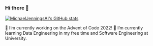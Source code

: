 ### Hi there 👋

<!--
**MichaelJenningsAI/MichaelJenningsAI** is a ✨ _special_ ✨ repository because its `README.md` (this file) appears on your GitHub profile.

Here are some ideas to get you started:

- 🔭 I’m currently working on ...
- 🌱 I’m currently learning ...
- 👯 I’m looking to collaborate on ...
- 🤔 I’m looking for help with ...
- 💬 Ask me about ...
- 📫 How to reach me: ...
- 😄 Pronouns: ...
- ⚡ Fun fact: ...
-->

[![MichaelJenningsAI's GitHub stats](https://github-readme-stats.vercel.app/api?username=MichaelJenningsAI&show_icons=true&theme=dark)](https://github.com/MichaelJenningsAI/github-readme-stats)

🔭 I’m currently working on the Advent of Code 2022!
🌱 I’m currently learning Data Engineering in my free time and Software Engineering at University.
